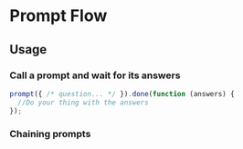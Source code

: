 # Prompt Flow


## Usage

### Call a prompt and wait for its answers

```js
prompt({ /* question... */ }).done(function (answers) {
  //Do your thing with the answers
});
```

### Chaining prompts

